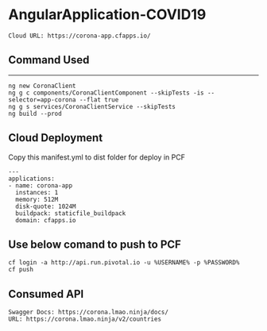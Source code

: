 # AngularApplication-COVID19


~~~
Cloud URL: https://corona-app.cfapps.io/
~~~~


## Command Used
---------------
~~~
ng new CoronaClient
ng g c components/CoronaClientComponent --skipTests -is --selector=app-corona --flat true
ng g s services/CoronaClientService --skipTests 
ng build --prod
~~~


  
## Cloud Deployment

Copy this manifest.yml to dist folder for deploy in PCF
~~~	
---
applications:
- name: corona-app
  instances: 1
  memory: 512M
  disk-quote: 1024M
  buildpack: staticfile_buildpack
  domain: cfapps.io
~~~
## Use below comand to push to PCF
~~~
cf login -a http://api.run.pivotal.io -u %USERNAME% -p %PASSWORD%
cf push
~~~

## Consumed API
~~~
Swagger Docs: https://corona.lmao.ninja/docs/
URL: https://corona.lmao.ninja/v2/countries
~~~
